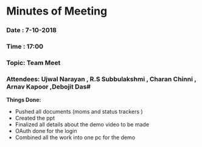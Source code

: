 # Minutes of Meeting

### Date : 7-10-2018
### Time : 17:00 
### Topic: Team Meet
### Attendees: Ujwal Narayan , R.S Subbulakshmi , Charan Chinni , Arnav Kapoor ,Debojit Das#

**Things Done:**
* Pushed all documents (moms and status trackers )
* Created the ppt
* Finalized all details about the demo video to be made 
* OAuth done for the login 
* Combined all the work into one pc for the demo 
